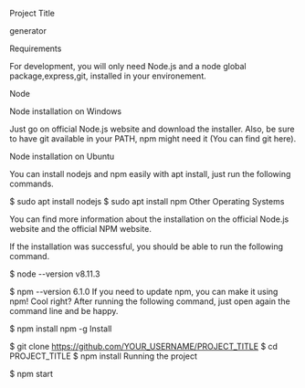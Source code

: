 Project Title

generator

Requirements

For development, you will only need Node.js and a node global package,express,git, installed in your environement.

Node

Node installation on Windows

Just go on official Node.js website and download the installer. Also, be sure to have git available in your PATH, npm might need it (You can find git here).

Node installation on Ubuntu

You can install nodejs and npm easily with apt install, just run the following commands.

$ sudo apt install nodejs
$ sudo apt install npm
Other Operating Systems

You can find more information about the installation on the official Node.js website and the official NPM website.

If the installation was successful, you should be able to run the following command.

$ node --version
v8.11.3

$ npm --version
6.1.0
If you need to update npm, you can make it using npm! Cool right? After running the following command, just open again the command line and be happy.

$ npm install npm -g
Install

$ git clone https://github.com/YOUR_USERNAME/PROJECT_TITLE
$ cd PROJECT_TITLE
$ npm install
Running the project

$ npm start